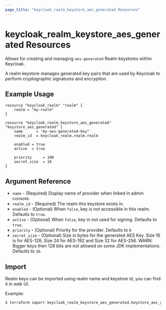 ```yaml
---
page_title: "keycloak_realm_keystore_aes_generated Resources"
---
```


# keycloak\_realm\_keystore\_aes_generated Resources

Allows for creating and managing `aes-generated` Realm keystores within Keycloak.

A realm keystore manages generated key pairs that are used by Keycloak to perform cryptographic signatures and encryption.

## Example Usage

```hcl
resource "keycloak_realm" "realm" {
	realm = "my-realm"
}

resource "keycloak_realm_keystore_aes_generated" "keystore_aes_generated" {
	name      = "my-aes-generated-key"
	realm_id  = keycloak_realm.realm.realm

	enabled = true
	active  = true

	priority     = 100
	secret_size  = 16
}
```

## Argument Reference

- `name` - (Required) Display name of provider when linked in admin console.
- `realm_id` - (Required) The realm this keystore exists in.
- `enabled` - (Optional) When `false`, key is not accessible in this realm. Defaults to `true`.
- `active` - (Optional) When `false`, key in not used for signing. Defaults to `true`.
- `priority` - (Optional) Priority for the provider. Defaults to `0`
- `secret_size` - (Optional) Size in bytes for the generated AES Key. Size 16 is for AES-128, Size 24 for AES-192 and Size 32 for AES-256. WARN: Bigger keys then 128 bits are not allowed on some JDK implementations. Defaults to `16`.

## Import

Realm keys can be imported using realm name and keystore id, you can find it in web UI.

Example:

```bash
$ terraform import keycloak_realm_keystore_aes_generated.keystore_aes_generated my-realm/my-realm/618cfba7-49aa-4c09-9a19-2f699b576f0b
```
